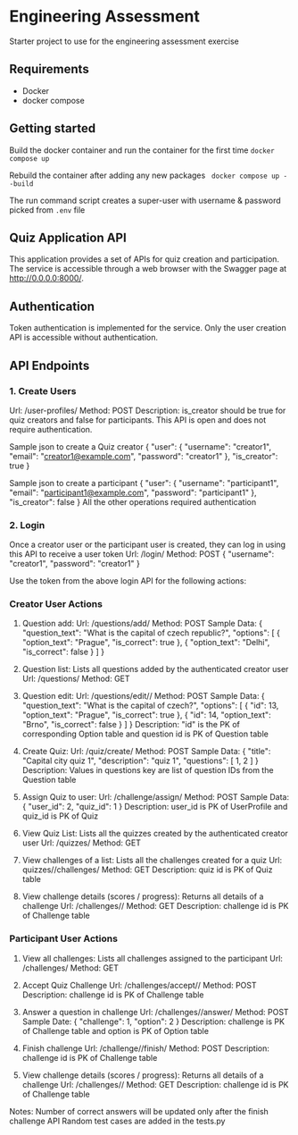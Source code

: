 # Engineering Assessment

Starter project to use for the engineering assessment exercise

## Requirements
- Docker
- docker compose

## Getting started
Build the docker container and run the container for the first time
```docker compose up```

Rebuild the container after adding any new packages
``` docker compose up --build```

The run command script creates a super-user with username & password picked from `.env` file

## Quiz Application API

This application provides a set of APIs for quiz creation and participation. The service is accessible through a web browser with the Swagger page at http://0.0.0.0:8000/.

## Authentication
Token authentication is implemented for the service. Only the user creation API is accessible without authentication.

## API Endpoints

### 1. Create Users
Url: /user-profiles/
Method: POST 
Description:
    is_creator should be true for quiz creators and false for participants.
    This API is open and does not require authentication.

Sample json to create a Quiz creator
{
  "user": {
    "username": "creator1",
    "email": "creator1@example.com",
    "password": "creator1"
  },
  "is_creator": true
}

Sample json to create a participant
{
  "user": {
    "username": "participant1",
    "email": "participant1@example.com",
    "password": "participant1"
  },
  "is_creator": false
}
All the other operations required authentication

### 2. Login
Once a creator user or the participant user is created, they can log in using this API to receive a user token
Url: /login/ 
Method: POST
{
  "username": "creator1",
  "password": "creator1"
}

Use the token from the above login API for the following actions:

### Creator User Actions

1. Question add: 
    Url: /questions/add/
    Method: POST
    Sample Data:
        {
            "question_text": "What is the capital of czech republic?",
            "options": [
                {
                "option_text": "Prague",
                "is_correct": true
                },
                {
                "option_text": "Delhi",
                "is_correct": false
                }
            ]
        }
2. Question list: Lists all questions added by the authenticated creator user
    Url: /questions/
    Method: GET

3. Question edit: 
    Url: /questions/edit/<question id>/
    Method: POST
    Sample Data:
        {
            "question_text": "What is the capital of czech?",
            "options": [
                {
                "id": 13,
                "option_text": "Prague",
                "is_correct": true
                },
                {
                "id": 14,
                "option_text": "Brno",
                "is_correct": false
                }
            ]
            }
    Description:
        "id" is the PK of corresponding Option table and question id is PK of Question table

4. Create Quiz: 
    Url: /quiz/create/
    Method: POST
    Sample Data:
        {
            "title": "Capital city quiz 1",
            "description": "quiz 1",
            "questions": [
                1, 2
            ]
        }
    Description:
        Values in questions key are list of question IDs from the Question table

5. Assign Quiz to user: 
    Url: /challenge/assign/
    Method: POST
    Sample Data:
        {
            "user_id": 2,
            "quiz_id": 1
        }
    Description:
        user_id is PK of UserProfile and quiz_id is PK of Quiz

6. View Quiz List: Lists all the quizzes created by the authenticated creator user
    Url: /quizzes/
    Method: GET

7. View challenges of a list: Lists all the challenges created for a quiz
    Url: quizzes/<quiz id>/challenges/
    Method: GET
    Description:
        quiz id is PK of Quiz table

8. View challenge details (scores / progress): Returns all details of a challenge
    Url: /challenges/<challenge id>/
    Method: GET
    Description:
        challenge id is PK of Challenge table

### Participant User Actions

1. View all challenges: Lists all challenges assigned to the participant
    Url: /challenges/
    Method: GET

2. Accept Quiz Challenge
    Url: /challenges/accept/<challenge id>/
    Method: POST
    Description:
        challenge id is PK of Challenge table

3. Answer a question in challenge
    Url: /challenges/<challenge id>/answer/
    Method: POST
    Sample Date:
        {
        "challenge": 1,
        "option": 2
        }
    Description:
        challenge is PK of Challenge table and option is PK of Option table

4. Finish challenge
    Url: /challenge/<challenge id>/finish/
    Method: POST
    Description:
        challenge id is PK of Challenge table

5. View challenge details (scores / progress): Returns all details of a challenge
    Url: /challenges/<challenge id>/
    Method: GET
    Description:
        challenge id is PK of Challenge table

Notes: 
    Number of correct answers will be updated only after the finish challenge API
    Random test cases are added in the tests.py